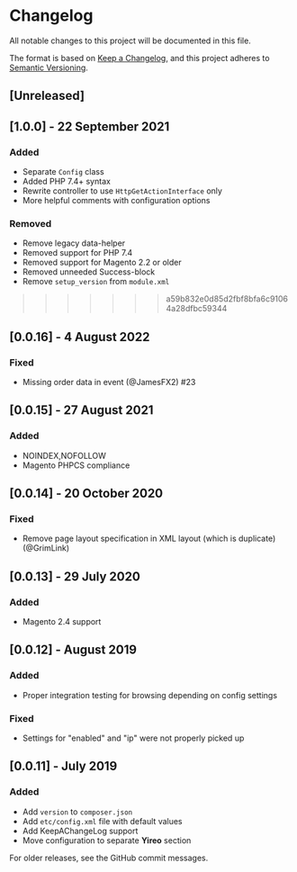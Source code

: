 # Changelog
All notable changes to this project will be documented in this file.

The format is based on [Keep a Changelog](https://keepachangelog.com/en/1.0.0/),
and this project adheres to [Semantic Versioning](https://semver.org/spec/v2.0.0.html).

## [Unreleased]

## [1.0.0] - 22 September 2021
### Added
- Separate `Config` class
- Added PHP 7.4+ syntax
- Rewrite controller to use `HttpGetActionInterface` only
- More helpful comments with configuration options

### Removed
- Remove legacy data-helper
- Removed support for PHP 7.4
- Removed support for Magento 2.2 or older
- Removed unneeded Success-block
- Remove `setup_version` from `module.xml`
>>>>>>> a59b832e0d85d2fbf8bfa6c91064a28dfbc59344

## [0.0.16] - 4 August 2022
### Fixed
- Missing order data in event (@JamesFX2) #23

## [0.0.15] - 27 August 2021
### Added
- NOINDEX,NOFOLLOW
- Magento PHPCS compliance

## [0.0.14] - 20 October 2020
### Fixed
- Remove page layout specification in XML layout (which is duplicate) (@GrimLink)

## [0.0.13] - 29 July 2020
### Added
- Magento 2.4 support

## [0.0.12] - August 2019
### Added
- Proper integration testing for browsing depending on config settings

### Fixed
- Settings for "enabled" and "ip" were not properly picked up

## [0.0.11] - July 2019
### Added
- Add `version` to `composer.json`
- Add `etc/config.xml` file with default values
- Add KeepAChangeLog support
- Move configuration to separate **Yireo** section

For older releases, see the GitHub commit messages.

